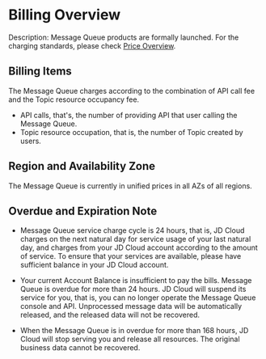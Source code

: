 # Billing Overview
Description: Message Queue products are formally launched. For the charging standards, please check [Price Overview](../Pricing/Price-Overview.md).

## Billing Items

The Message Queue charges according to the combination of API call fee and the Topic resource occupancy fee.

- API calls, that's, the number of providing API that user calling the Message Queue.
- Topic resource occupation, that is, the number of Topic created by users.

## Region and Availability Zone

The Message Queue is currently in unified prices in all AZs of all regions.

## Overdue and Expiration Note

- Message Queue service charge cycle is 24 hours, that is, JD Cloud charges on the next natural day for service usage of your last natural day, and charges from your JD Cloud account according to the amount of service. To ensure that your services are available, please have sufficient balance in your JD Cloud account.

- Your current Account Balance is insufficient to pay the bills. Message Queue is overdue for more than 24 hours. JD Cloud will suspend its service for you, that is, you can no longer operate the Message Queue console and API. Unprocessed message data will be automatically released, and the released data will not be recovered.

- When the Message Queue is in overdue for more than 168 hours, JD Cloud will stop serving you and release all resources. The original business data cannot be recovered.
